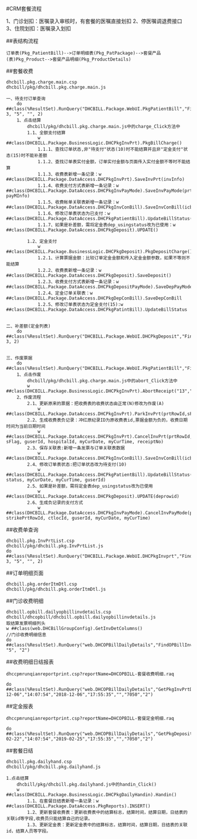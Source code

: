 #CRM套餐流程

1、门诊划扣：医嘱录入审核时，有套餐的医嘱直接划扣
2、停医嘱调退费接口
3、住院划扣：医嘱录入划扣



##表结构流程

	订单表(Pkg_PatientBill)-->订单明细表(Pkg_PatPackage)-->套餐产品(表)Pkg_Product-->套餐产品明细(Pkg_ProductDetails)



##套餐收费

	dhcbill.pkg.charge.main.csp
	dhcbill/pkg/dhcbill.pkg.charge.main.js

	一、待支付订单查询
		do ##class(%ResultSet).RunQuery("DHCBILL.Package.WebUI.PkgPatientBill","FindPkgPatBill", 3, "5", "", 2)
		1、点击结算
			dhcbill/pkg/dhcbill.pkg.charge.main.js中的charge_Click方法中
			1.1、全额支付结算
				w ##class(DHCBILL.Package.BusinessLogic.DHCPkgInvPrt).PkgBillCharge()
				1.1.1、查找订单状态,非"待支付"状态(10)时不能结算并且非"定金支付"状态(15)时不能补差额
				1.1.2、查找订单表实付金额，订单实付金额与页面传入实付金额不等时不能结算
				1.1.3、收费表新增一条记录：w ##class(DHCBILL.Package.DataAccess.DHCPkgInvPrt).SaveInvPrt(invInfo)
				1.1.4、收费支付方式表新增一条记录：w ##class(DHCBILL.Package.DataAccess.DHCPkgInvPayMode).SaveInvPayMode(prtRowId, payMInfo) 
				1.1.5、收费帐单关联表新增一条记录：w ##class(DHCBILL.Package.DataAccess.DHCPkgInvConBill).SaveInvConBill(icbInfo)
				1.1.6、修改订单表状态为已支付：w ##class(DHCBILL.Package.DataAccess.DHCPkgPatientBill).UpdateBillStatus()
				1.1.7、如果是补差额，需将定金表dep_usingstatus改为已使用：w ##class(DHCBILL.Package.DataAccess.DHCPkgDeposit).UPDATE()

			1.2、定金支付
				w ##class(DHCBILL.Package.BusinessLogic.DHCPkgDeposit).PkgDepositCharge()
				1.2.1、计算票据金额：比较订单定金金额和传入定金金额参数，如果不等则不能结算
				1.2.2、收费表新增一条记录：w ##class(DHCBILL.Package.DataAccess.DHCPkgDeposit).SaveDeposit()
				1.2.3、收费支付方式表新增一条记录：w ##class(DHCBILL.Package.DataAccess.DHCPkgDepositPayMode).SaveDepPayMode()
				1.2.4、定金订单关联表：w ##class(DHCBILL.Package.DataAccess.DHCPkgDepConBill).SaveDepConBill
				1.2.5、修改订单表状态为定金支付(15):w ##class(DHCBILL.Package.DataAccess.DHCPkgPatintBill).UpdateBillStatus

	
	二、补差额(定金列表)
		do ##class(%ResultSet).RunQuery("DHCBILL.Package.WebUI.DHCPkgDeposit","FindPkgDeposit", 3, 2)
			

	三、作废票据
		do ##class(%ResultSet).RunQuery("DHCBILL.Package.WebUI.PkgPatientBill","FindPkgInvList","3","2")
		1、点击作废
			dhcbill/pkg/dhcbill.pkg.charge.main.js中的abort_Click方法中
			w ##class(DHCBILL.Package.BusinessLogic.DHCPkgInvPrt).AbortReceipt("13","A","7524","238^119^2")
		2、作废流程
			2.1、更新原来的票据：把收费表的收费状态由正常(N)修改为作废(A)
				w ##class(DHCBILL.Package.DataAccess.DHCPkgInvPrt).ParkInvPrt(prtRowId,sFlag)
			2.2、生成收费表负记录：冲红原纪录ID为原收费表id,票据金额为负的，收费日期时间为当前日期时间
				w ##class(DHCBILL.Package.DataAccess.DHCPkgInvPrt).CancelInvPrt(prtRowId, sFlag, guserId, hospitalId, myCurDate, myCurTime, receiptNo)
			2.3、保存关联表:新增一条发票与订单关联表数据
				w ##class(DHCBILL.Package.DataAccess.DHCPkgInvConBill).SaveInvConBill(icbInfo)
			2.4、修改订单表状态:把订单状态改为待支付(10)
				w ##class(DHCBILL.Package.DataAccess.DHCPkgPatientBill).UpdateBillStatus(myBillId, status, myCurDate, myCurTime, guserId)
			2.5、如果是补差额，需将定金表dep_usingstatus改为已使用
				w ##class(DHCBILL.Package.DataAccess.DHCPkgDeposit).UPDATE(deprowid)
			2.6、生成负记录的支付方式
				w ##class(DHCBILL.Package.DataAccess.DHCPkgInvPayMode).CancelInvPayMode(prtRowId, strikePrtRowId, ctlocId, guserId, myCurDate, myCurTime)
				

##收费单查询

	dhcbill.pkg.InvPrtList.csp
	dhcbill/pkg/dhcbill.pkg.InvPrtList.js
	do ##class(%ResultSet).RunQuery("DHCBILL.Package.WebUI.DHCPkgInvprt","FindPkgInvPrtList", 3, "5", "", 2)


##订单明细页面

	dhcbill.pkg.orderItmDtl.csp
	dhcbill/pkg/dhcbill.pkg.orderItmDtl.js


##门诊收费明细

	dhcbill.opbill.dailyopbillinvdetails.csp
	dhcbill/dhcopbill/dhcbill.opbill.dailyopbillinvdetails.js
	取结算发票明细列头
	w ##class(web.DHCBillGroupConfig).GetInvDetColumns()
	//门诊收费明细信息
	do ##class(%ResultSet).RunQuery("web.DHCOPBillDailyDetails","FindOPBillInvDetails","","","","","33050", "5", "2")

##收费明细日结报表

	dhccpmrunqianreportprint.csp?reportName=DHCOPBILL-套餐收费明细.raq

	do ##class(%ResultSet).RunQuery("web.DHCOPBillDailyDetails","GetPkgInvPrtDetails","2018-12-06","14:07:54","2018-12-06","17:55:35","","7050","2")



##定金报表

	dhccpmrunqianreportprint.csp?reportName=DHCOPBILL-套餐定金明细.raq

	do ##class(%ResultSet).RunQuery("web.DHCOPBillDailyDetails","GetPkgDeposit","2019-02-22","14:07:54","2019-02-25","17:55:35","","7050","2")



##套餐日结

	dhcbill.pkg.dailyhand.csp
	dhcbill/pkg/dhcbill.pkg.dailyhand.js

	1.点击结算
		dhcbill/pkg/dhcbill.pkg.dailyhand.js中的handin_Click()
		w ##class(DHCBILL.Package.BusinessLogic.DHCPkgDailyHandin).Handin()
			1.1、在套餐日结表新增一条记录：w ##class(DHCBILL.Package.DataAccess.PkgReports).INSERT()
			1.2、更新套餐收费表：更新收费表中的结算标志，结算时间，结算日期，日结表的关联id等字段,收费员只能结算自己的记录。
			1.3、更新定金表：更新定金表中的结算标志，结算时间，结算日期，日结表的关联id，结算人员等字段。

